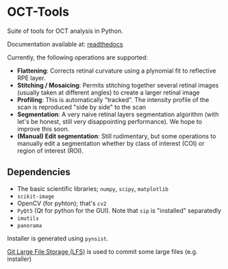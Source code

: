 # OCT-Tools
Suite of tools for OCT analysis in Python.

Documentation available at: [readthedocs](https://oct-tools.readthedocs.io/en/latest/)

Currently, the following operations are supported:
* **Flattening**: Corrects retinal curvature using a plynomial fit to reflective RPE layer.
* **Stitching / Mosaicing**: Permits stitching together several retinal images (usually taken at different angles) to create a larger retinal image
* **Profiling**:  This is automatically "tracked". The intensity profile of the scan is reproduced "side by side" to the scan
* **Segmentation**: A very naive retinal layers segmentation algorithm (with let's be honest, still very disappointing performance). We hope to improve this soon.
* **(Manual) Edit segmentation**: Still rudimentary, but some operations to manually edit a segmentation whether by class of interest (COI) or region of interest (ROI).

## Dependencies

* The basic scientific libraries; `numpy`, `scipy`, `matplotlib`
* `scikit-image`
* OpenCV (for pyhton); that's `cv2`
* `PyQt5` (Qt for python for the GUI). Note that `sip` is "installed" separatedly
* `imutils`
* `panorama`

Installer is generated using `pynsist`.

[Git Large File Storage (LFS)](https://git-lfs.github.com/) is used to commit some large files (e.g. installer)




